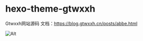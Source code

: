 # hexo-theme-gtwxxh
Gtwxxh网站源码
文档：https://blog.gtwxxh.cn/posts/abbe.html

![Alt](https://repobeats.axiom.co/api/embed/7c266b038f6c4ca4087aa042183d6c5067b4e004.svg "Repobeats analytics image")
